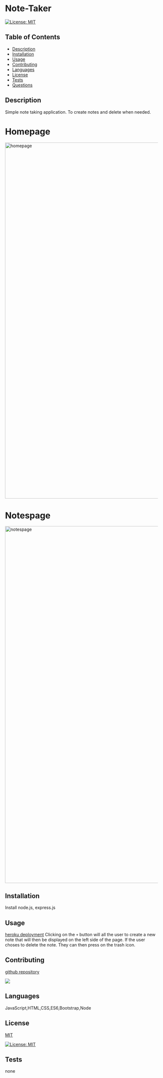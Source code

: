 # Note-Taker

  [![License: MIT](https://img.shields.io/badge/License-MIT-yellow.svg)](https://opensource.org/licenses/MIT)
  ## Table of Contents 
  - [Description](#description)
  - [Installation](#installation)
  - [Usage](#usage)
  - [Contributing](#contributing)
  - [Languages](#languages)
  - [License](#license)
  - [Tests](#tests)
  - [Questions](#questions)

  ## Description
  Simple note taking application. To create notes and delete when needed. 

# Homepage
<img width="1173" alt="homepage" src="https://user-images.githubusercontent.com/102159748/191643707-aa220481-72d4-4976-90ac-3320449ef9b2.png">

# Notespage
<img width="1176" alt="notespage" src="https://user-images.githubusercontent.com/102159748/191642496-b32becd8-e520-4380-9711-66c9758549fb.png">

  ## Installation
  Install node.js, express.js

  ## Usage

  [heroku deployment](https://lit-falls-95371.herokuapp.com/)
  Clicking on the `+` button will all the user to create a new note that will then be displayed on the left side of the page. If the user choses to delete the note. They can then press on the trash icon. 

  ## Contributing
  [github repository](https://github.com/graydevon/Note-Taker)
  
  
  <a href="https://github.com/graydevon/Note-Taker/graphs/contributors">
    <img src="https://contrib.rocks/image?repo=graydevon/Note-Taker"/> </a>

  ## Languages
  JavaScript,HTML,CSS,ES6,Bootstrap,Node

  ## License 
  [MIT](https://choosealicense.com/licenses/mit/) 

  [![License: MIT](https://img.shields.io/badge/License-MIT-yellow.svg)](https://opensource.org/licenses/MIT)

  ## Tests
  none
